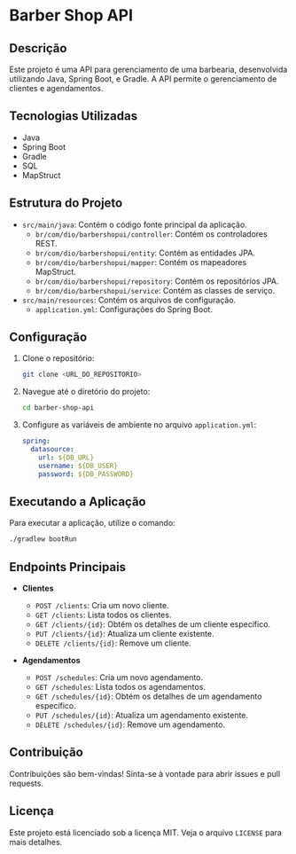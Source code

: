 # Barber Shop API

## Descrição
Este projeto é uma API para gerenciamento de uma barbearia, desenvolvida utilizando Java, Spring Boot, e Gradle. A API permite o gerenciamento de clientes e agendamentos.

## Tecnologias Utilizadas
- Java
- Spring Boot
- Gradle
- SQL
- MapStruct

## Estrutura do Projeto
- `src/main/java`: Contém o código fonte principal da aplicação.
  - `br/com/dio/barbershopui/controller`: Contém os controladores REST.
  - `br/com/dio/barbershopui/entity`: Contém as entidades JPA.
  - `br/com/dio/barbershopui/mapper`: Contém os mapeadores MapStruct.
  - `br/com/dio/barbershopui/repository`: Contém os repositórios JPA.
  - `br/com/dio/barbershopui/service`: Contém as classes de serviço.
- `src/main/resources`: Contém os arquivos de configuração.
  - `application.yml`: Configurações do Spring Boot.

## Configuração
1. Clone o repositório:
   ```sh
   git clone <URL_DO_REPOSITORIO>
   ```
2. Navegue até o diretório do projeto:
   ```sh
   cd barber-shop-api
   ```
3. Configure as variáveis de ambiente no arquivo `application.yml`:
   ```yaml
   spring:
     datasource:
       url: ${DB_URL}
       username: ${DB_USER}
       password: ${DB_PASSWORD}
   ```

## Executando a Aplicação
Para executar a aplicação, utilize o comando:
```sh
./gradlew bootRun
```

## Endpoints Principais
- **Clientes**
  - `POST /clients`: Cria um novo cliente.
  - `GET /clients`: Lista todos os clientes.
  - `GET /clients/{id}`: Obtém os detalhes de um cliente específico.
  - `PUT /clients/{id}`: Atualiza um cliente existente.
  - `DELETE /clients/{id}`: Remove um cliente.

- **Agendamentos**
  - `POST /schedules`: Cria um novo agendamento.
  - `GET /schedules`: Lista todos os agendamentos.
  - `GET /schedules/{id}`: Obtém os detalhes de um agendamento específico.
  - `PUT /schedules/{id}`: Atualiza um agendamento existente.
  - `DELETE /schedules/{id}`: Remove um agendamento.

## Contribuição
Contribuições são bem-vindas! Sinta-se à vontade para abrir issues e pull requests.

## Licença
Este projeto está licenciado sob a licença MIT. Veja o arquivo `LICENSE` para mais detalhes.

